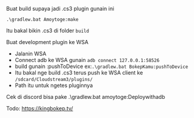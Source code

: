 Buat build supaya jadi .cs3 plugin gunain ini

`.\gradlew.bat Amoytoge:make`

Itu bakal bikin .cs3 di folder `build`

Buat development plugin ke WSA

- Jalanin WSA
- Connect adb ke WSA gunain `adb connect 127.0.0.1:58526`
- build gunain :pushToDevice ex:`.\gradlew.bat BokepKamu:pushToDevice`
- Itu bakal nge build .cs3 terus push ke WSA client ke `/sdcard/Cloudstream3/plugins/`
- Path itu untuk ngetes pluginnya

Cek di discord bisa pake
.\gradlew.bat amoytoge:Deploywithadb

Todo:
https://kingbokep.tv/
